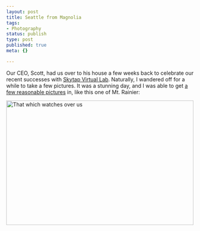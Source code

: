 ```yaml
--- 
layout: post
title: Seattle from Magnolia
tags: 
- Photography
status: publish
type: post
published: true
meta: {}

---
```

Our CEO, Scott, had us over to his house a few weeks back to celebrate our recent successes with <a href="http://www.skytap.com">Skytap Virtual Lab</a>. Naturally, I wandered off for a while to take a few pictures. It was a stunning day, and I was able to get <a href="http://flickr.com/photos/aaronbrethorst/sets/72157605390311457/">a few reasonable pictures</a> in, like this one of Mt. Rainier:

  <a href="http://www.flickr.com/photos/aaronbrethorst/2543789153/" title="That which watches over us by aaronbrethorst, on Flickr"><img src="http://farm3.static.flickr.com/2136/2543789153_77b1d2ec55.jpg" width="500" height="333" alt="That which watches over us" /></a>
